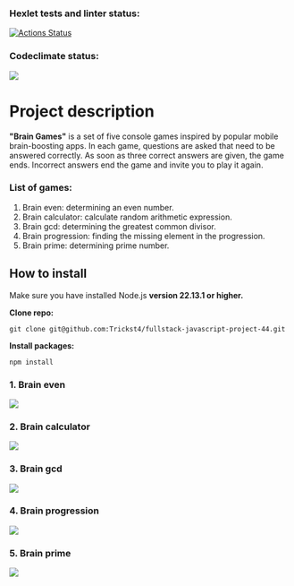 ### Hexlet tests and linter status:
[![Actions Status](https://github.com/Trickst4/fullstack-javascript-project-44/actions/workflows/hexlet-check.yml/badge.svg)](https://github.com/Trickst4/fullstack-javascript-project-44/actions)

### Codeclimate status:
<a href="https://codeclimate.com/github/Trickst4/fullstack-javascript-project-44/maintainability"><img src="https://api.codeclimate.com/v1/badges/edd0e5e8632db7b347d2/maintainability" /></a>

# Project description
**"Brain Games"** is a set of five console games inspired by popular mobile brain-boosting apps. In each game, questions are asked that need to be answered correctly. As soon as three correct answers are given, the game ends. Incorrect answers end the game and invite you to play it again.

### List of games:
1. Brain even: determining an even number.
2. Brain calculator: calculate random arithmetic expression.
3. Brain gcd: determining the greatest common divisor.
4. Brain progression: finding the missing element in the progression.
5. Brain prime: determining prime number.

## How to install
Make sure you have installed Node.js **version 22.13.1 or higher.**

**Clone repo:**
```
git clone git@github.com:Trickst4/fullstack-javascript-project-44.git
```
**Install packages:**
```
npm install
```

### 1. Brain even

<a href="https://asciinema.org/a/9WMdNWpJMVvZUc8ABtBwUnQ84" target="_blank"><img src="https://asciinema.org/a/9WMdNWpJMVvZUc8ABtBwUnQ84.svg" /></a>

### 2. Brain calculator

<a href="https://asciinema.org/a/kkZz2E7jIdHcy1JAXEhow8sql" target="_blank"><img src="https://asciinema.org/a/kkZz2E7jIdHcy1JAXEhow8sql.svg" /></a>

### 3. Brain gcd

<a href="https://asciinema.org/a/UNAGra3zxeSQboSHXirMYGA9F" target="_blank"><img src="https://asciinema.org/a/UNAGra3zxeSQboSHXirMYGA9F.svg" /></a>

### 4. Brain progression

<a href="https://asciinema.org/a/iHATPG2sqHf7ZmFFXCpvvDEhQ" target="_blank"><img src="https://asciinema.org/a/iHATPG2sqHf7ZmFFXCpvvDEhQ.svg" /></a>

### 5. Brain prime

<a href="https://asciinema.org/a/MmCwN7cxglNDWaNwqN5vfWEbQ" target="_blank"><img src="https://asciinema.org/a/MmCwN7cxglNDWaNwqN5vfWEbQ.svg" /></a>